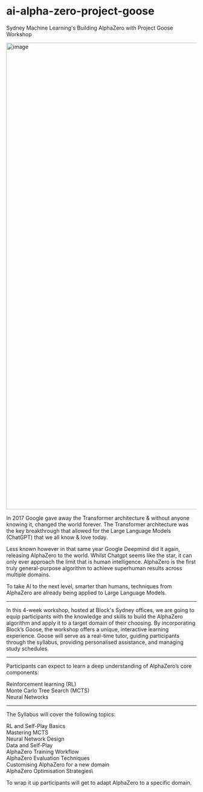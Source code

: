 # ai-alpha-zero-project-goose
Sydney Machine Learning's Building AlphaZero with Project Goose Workshop

<img width="2197" height="1236" alt="image" src="https://github.com/user-attachments/assets/4a9478d2-e651-40f9-8f94-010422c0af8b" />

​In 2017 Google gave away the Transformer architecture & without anyone knowing it, changed the world forever. The Transformer architecture was the key breakthrough that allowed for the Large Language Models (ChatGPT) that we all know & love today.

Less known however in that same year Google Deepmind did it again, releasing AlphaZero to the world.
​Whilst Chatgpt seems like the star, it can only ever approach the limit that is human intelligence.
​AlphaZero is the first truly general-purpose algorithm to achieve superhuman results across multiple domains.

To take AI to the next level, smarter than humans, techniques from AlphaZero are already being applied to Large Language Models.

***

​In this 4-week workshop, hosted at Block's Sydney offices, we are going to equip participants with the knowledge and skills to build the AlphaZero algorithm and apply it to a target domain of their choosing. By incorporating Blockʼs Goose, the workshop offers a unique, interactive learning experience. Goose will serve as a real-time tutor, guiding participants through the syllabus, providing personalised assistance, and managing study schedules.

***

​Participants can expect to learn a deep understanding of AlphaZero’s core components:

​Reinforcement learning (RL)\
​Monte Carlo Tree Search (MCTS)\
​Neural Networks
***

​The Syllabus will cover the following topics:

​RL and Self-Play Basics\
​Mastering MCTS\
​Neural Network Design\
​Data and Self-Play\
​AlphaZero Training Workflow\
​AlphaZero Evaluation Techniques\
​Customising AlphaZero for a new domain\
​AlphaZero Optimisation Strategies\

​To wrap it up participants will get to adapt AlphaZero to a specific domain.
